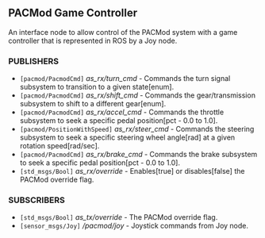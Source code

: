 ## PACMod Game Controller ##

An interface node to allow control of the PACMod system with a game controller
that is represented in ROS by a Joy node.

### PUBLISHERS ###

 - `[pacmod/PacmodCmd]` *as_rx/turn_cmd* - Commands the turn signal subsystem to transition to a given state[enum].
 - `[pacmod/PacmodCmd]` *as_rx/shift_cmd* - Commands the gear/transmission subsystem to shift to a different gear[enum].
 - `[pacmod/PacmodCmd]` *as_rx/accel_cmd* - Commands the throttle subsystem to seek a specific pedal position[pct - 0.0 to 1.0].
 - `[pacmod/PositionWithSpeed]` *as_rx/steer_cmd* - Commands the steering subsystem to seek a specific steering wheel angle[rad] at a given rotation           speed[rad/sec].
 - `[pacmod/PacmodCmd]` *as_rx/brake_cmd* - Commands the brake subsystem to seek a specific pedal position[pct - 0.0 to 1.0].
 - `[std_msgs/Bool]` *as_rx/override* - Enables[true] or disables[false] the PACMod override flag.

### SUBSCRIBERS ###

 - `[std_msgs/Bool]` *as_tx/override* - The PACMod override flag.
 - `[sensor_msgs/Joy]` */pacmod/joy* - Joystick commands from Joy node.
